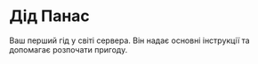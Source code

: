 # Дід Панас

Ваш перший гід у світі сервера. Він надає основні інструкції та допомагає розпочати пригоду.
